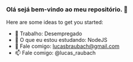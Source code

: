 ### Olá sejá bem-vindo ao meu repositório. 👋



Here are some ideas to get you started:

- 🔭 Trabalho: Desempregado
- 🌱 O que eu estou estudando: NodeJS
- 💬 Fale comigo: lucasbraubach@gmail.com
- 📫 Fale comigo: @lucas_raubach 


